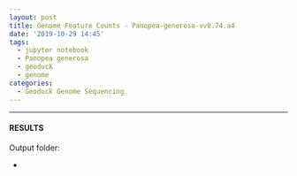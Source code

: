 ```yaml
---
layout: post
title: Genome Feature Counts - Panopea-generosa-vv0.74.a4
date: '2019-10-29 14:45'
tags: 
  - jupyter notebook
  - Panopea generosa
  - geoduck
  - genome
categories: 
  - Geoduck Genome Sequencing
---
```




---

#### RESULTS

Output folder:

- []()

